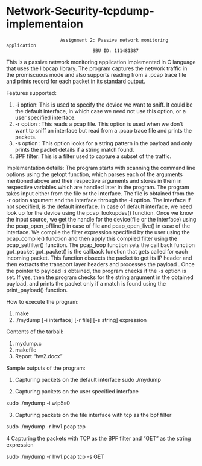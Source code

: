 # Network-Security-tcpdump-implementaion

		   	            Assignment 2: Passive network monitoring application
				                  	SBU ID: 111481387

This is a passive network monitoring application implemented in C language that uses the libpcap library.  The program captures the network traffic in the promiscuous mode and also supports reading from a .pcap trace  file and prints record for each packet in its standard output.

Features supported:

1. -i option: This is used to specify the device we want to sniff. It could be the default interface, in which case we need not use this option, or a user specified interface.
2. -r option : This reads a pcap file. This option is used when we don’t want to sniff an interface but read from a .pcap trace file and prints the packets.
3. -s option : This option looks for a string pattern in the payload and only prints the packet details if a string match found.  
4. BPF filter: This is a filter used to capture a subset of the traffic.

Implementation details:
The program starts with scanning the command line options using the getopt function, which parses each of the arguments mentioned above and their respective arguments and stores in them in respective variables which are handled later in the program.
The program takes input either from the file or the interface. The file is obtained from the -r option argument and the interface through the -i option. The interface if not specified, is the default interface. In case of default interface, we need look up for the device using the pcap_lookupdev() function. 
Once we know the input source, we get the handle for the device(file or the interface) using the pcap_open_offline() in case of file and pcap_open_live() in case of the interface.
We compile the filter expression specified by the user using the pcap_compile() function and then apply this compiled filter using the pcap_setfilter() function.
The pcap_loop function sets the call back function got_packet
got_packet() is the callback function that gets called for each incoming packet. This function dissects the packet to get its IP header and then extracts the transport layer headers and processes the payload .
Once the pointer to payload is obtained, the program checks if the -s option is set. If yes, then the program checks for the string argument in the obtained payload, and prints the packet only if a match is found using the print_payload() function.
 

How to execute the program:
1.    make
2.   ./mydump [-i interface] [-r file] [-s string] expression

Contents of the tarball:
1.  mydump.c
2.  makefile
3.  Report “hw2.docx”

Sample outputs of the program:
1. Capturing packets on the default interface
sudo ./mydump

2. Capturing packets on the user specified interface

sudo ./mydump -i wlp5s0

3. Capturing packets on the file interface with tcp as the bpf filter

sudo ./mydump -r hw1.pcap tcp 

4 Capturing the packets with TCP as the BPF  filter and “GET” as the string expression
 
sudo ./mydump -r hw1.pcap tcp -s GET
